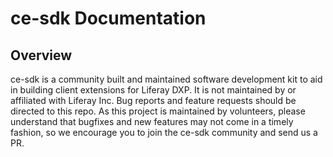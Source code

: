 # ce-sdk Documentation

## Overview

ce-sdk is a community built and maintained software development kit to aid in building client extensions for Liferay DXP.
It is not maintained by or affiliated with Liferay Inc. Bug reports and feature requests should be directed to this
repo. As this project is maintained by volunteers, please understand that bugfixes and new features may not come
in a timely fashion, so we encourage you to join the ce-sdk community and send us a PR.